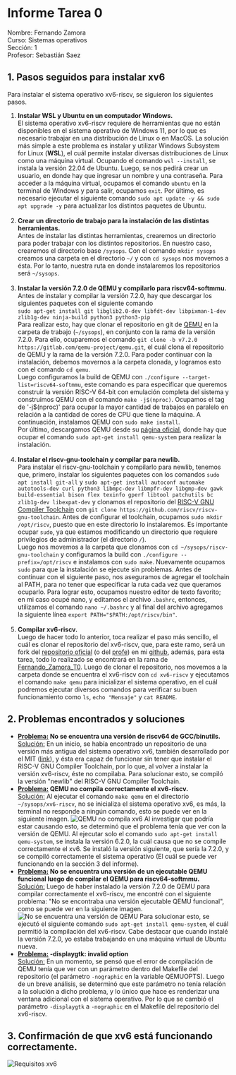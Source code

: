 # Informe Tarea 0
Nombre: Fernando Zamora\
Curso: Sistemas operativos\
Sección: 1\
Profesor: Sebastián Saez

## 1. Pasos seguidos para instalar xv6
Para instalar el sistema operativo xv6-riscv, se siguieron los siguientes pasos.
  <ol>
    <li> 
      <strong>
        Instalar WSL y Ubuntu en un computador Windows.
      </strong> <br>
      El sistema operativo xv6-riscv requiere de herramientas que no están disponibles en el sistema operativo de Windows 11, por lo que es necesario trabajar en una distribución de Linux o en MacOS. La solución más simple a este problema es instalar y utilizar Windows Subsystem for Linux (<strong>WSL</strong>), el cuál permite instalar diversas distribuciones de Linux como una máquina virtual. Ocupando el comando <code>wsl --install</code>, se instala la versión 22.04 de Ubuntu. Luego, se nos pedirá crear un usuario, en donde hay que ingresar un nombre y una contraseña. Para acceder a la máquina virtual, ocupamos el comando <code>ubuntu</code> en la terminal de Windows y para salir, ocupamos <code>exit</code>.
      Por último, es necesario ejecutar el siguiente comando <code>sudo apt update -y && sudo apt upgrade -y</code> para actualizar los distintos paquetes de Ubuntu.
    </li><br>
    <li>
      <strong>
        Crear un directorio de trabajo para la instalación de las distintas herramientas.
      </strong> <br>
      Antes de instalar las distintas herramientas, crearemos un directorio para poder trabajar con los distintos repositorios. En nuestro caso, crearemos el directorio base <code>/sysops</code>. Con el comando <code>mkdir sysops</code> creamos una carpeta en el directorio <code>~/</code> y con <code>cd sysops</code> nos movemos a ésta. Por lo tanto, nuestra ruta en donde instalaremos los repositorios será <code>~/sysops</code>. <br>
    </li><br>
    <li>
      <strong>
        Instalar la versión 7.2.0 de QEMU y compilarlo para riscv64-softmmu.
      </strong> <br>
      Antes de instalar y compilar la versión 7.2.0, hay que descargar los siguientes paquetes con el siguiente comando <br> 
      <code>sudo apt-get install git libglib2.0-dev libfdt-dev libpixman-1-dev zlib1g-dev ninja-build python3 python3-pip</code> <br>
      Para realizar esto, hay que clonar el repositorio en git de <a href="https://gitlab.com/qemu-project/qemu.git">QEMU</a> en la carpeta de trabajo (<code>~/sysops</code>), en conjunto con la rama de la versión 7.2.0. Para ello, ocuparemos el comando <code>git clone -b v7.2.0 https://gitlab.com/qemu-project/qemu.git</code>, el cuál clona el repositorio de QEMU y la rama de la versión 7.2.0. Para poder continuar con la instalación, debemos movernos a la carpeta clonada, y logramos esto con el comando <code>cd qemu</code>. <br>
      Luego configuramos la build de QEMU con <code>./configure --target-list=riscv64-softmmu</code>, este comando es para especificar que queremos construir la versión RISC-V 64-bit con emulación completa del sistema y construimos QEMU con el comando <code>make -j$(nproc)</code>. Ocupamos el tag de '-j$(nproc)' para ocupar la mayor cantidad de trabajos en paralelo en relación a la cantidad de cores de CPU que tiene la máquina. A continuación, instalamos QEMU con <code>sudo make install</code>. <br>
      Por último, descargamos QEMU desde su <a href="https://www.qemu.org/download/#linux">página oficial</a>, donde hay que ocupar el comando <code>sudo apt-get install qemu-system</code> para realizar la instalación.
    </li><br>
    <li>
      <strong>
        Instalar el riscv-gnu-toolchain y compilar para newlib. 
      </strong> <br>
      Para instalar el riscv-gnu-toolchain y compilarlo para newlib, tenemos que, primero, instalar los siguientes paquetes con los comandos <code>sudo apt install git-all</code> y <code>sudo apt-get install autoconf automake autotools-dev curl python3 libmpc-dev libmpfr-dev libgmp-dev gawk build-essential bison flex texinfo gperf libtool patchutils bc zlib1g-dev libexpat-dev</code> y clonamos el repositorio del <a href="https://github.com/riscv-collab/riscv-gnu-toolchain">RISC-V GNU Compiler Toolchain</a> con <code>git clone https://github.com/riscv/riscv-gnu-toolchain</code>. Antes de configurar el toolchain, ocupamos <code>sudo mkdir /opt/riscv</code>, puesto que en este directorio lo instalaremos. Es importante ocupar <code>sudo</code>, ya que estamos modificando un directorio que requiere privilegios de administrador (el directorio <code>/</code>). <br> Luego nos movemos a la carpeta que clonamos con <code>cd ~/sysops/riscv-gnu-toolchain</code> y configuramos la build con <code>./configure --prefix=/opt/riscv</code> e instalamos con <code>sudo make</code>. Nuevamente ocupamos <code>sudo</code> para que la instalación se ejecute sin problemas. Antes de continuar con el siguiente paso, nos aseguramos de agregar el toolchain al PATH, para no tener que especificar la ruta cada vez que queramos ocuparlo. Para lograr esto, ocupamos nuestro editor de texto favorito; en mi caso ocupé nano, y editamos el archivo <code>.bashrc</code>, entonces, utilizamos el comando <code>nano ~/.bashrc</code> y al final del archivo agregamos la siguiente línea <code>export PATH="$PATH:/opt/riscv/bin"</code>.
    </li><br>
    <li>
      <strong>
        Compilar xv6-riscv.
      </strong> <br>
      Luego de hacer todo lo anterior, toca realizar el paso más sencillo, el cuál es clonar el repositorio del xv6-riscv, que, para este ramo, será un fork del <a href="https://github.com/mit-pdos/xv6-riscv">repositorio oficial</a> (o del <a href="https://github.com/otrab/xv6-riscv">profe</a>) en mi <a href="https://github.com/Ferzamora053/xv6-riscv">github</a>, además, para esta tarea, todo lo realizado se encontrará en la rama de <a href="https://github.com/Ferzamora053/xv6-riscv/tree/Fernando_Zamora_T0">Fernando_Zamora_T0</a>. Luego de clonar el repositorio, nos movemos a la carpeta donde se encuentra el xv6-riscv con <code>cd xv6-riscv</code> y ejecutamos el comando <code>make qemu</code> para inicializar el sistema operativo, en el cuál podremos ejecutar diversos comandos para verificar su buen funcionamiento como <code>ls</code>, <code>echo "Mensaje"</code> y <code>cat README</code>.
    </li>
  </ol>

## 2. Problemas encontrados y soluciones
- **<u>Problema:</u> No se encuentra una versión de riscv64 de GCC/binutils.**\
  <u>Solución:</u> En un inicio, se había encontrado un repositorio de una versión más antigua del sistema operativo xv6, también desarrollado por el MIT ([link](https://github.com/mit-pdos/xv6-public)), y ésta era capaz de funcionar sin tener que instalar el RISC-V GNU Compiler Toolchain, por lo que, al volver a instalar la versión xv6-riscv, éste no compilaba. Para solucionar esto, se compiló la versión "newlib" del RISC-V GNU Compiler Toolchain.
  <br>
- **<u>Problema:</u> QEMU no compila correctamente el xv6-riscv.**\
  <u>Solución:</u> Al ejecutar el comando `make qemu` en el directorio `~/sysops/xv6-riscv`, no se inicializa el sistema operativo xv6, es más, la terminal no responde a ningún comando, esto se puede ver en la siguiente imagen.
  ![QEMU no compila xv6](images/QEMU-no-compila.png)
  Al investigar que podría estar causando esto, se determinó que el problema tenía que ver con la versión de QEMU. Al ejecutar solo el comando `sudo apt-get install qemu-system`, se instala la versión 6.2.0, la cuál causa que no se compile correctamente el xv6. Se instaló la versión siguiente, que sería la 7.2.0, y se compiló correctamente el sistema operativo (El cuál se puede ver funcionando en la sección 3 del informe). 
  <br>
- **<u>Problema:</u> No se encuentra una versión de un ejecutable QEMU funcional luego de compilar el QEMU para riscv64-softmmu.**\
  <u>Solución:</u> Luego de haber instalado la versión 7.2.0 de QEMU para compilar correctamente el xv6-riscv, me encontré con el siguiente problema: "No se encontraba una versión ejecutable QEMU funcional", como se puede ver en la siguiente imagen.
  ![No se encuentra una versión de QEMU](images/No-hay-QEMU.png)
  Para solucionar esto, se ejecutó el siguiente comando `sudo apt-get install qemu-system`, el cuál permitió la compilación del xv6-riscv. Cabe destacar que cuando instalé la versión 7.2.0, yo estaba trabajando en una máquina virtual de Ubuntu nueva.
  <br>
- **<u>Problema:</u> -displaygtk: invalid option**\
  <u>Solución:</u> En un momento, se pensó que el error de compilación de QEMU tenía que ver con un parámetro dentro del Makefile del repositorio (el parámetro `-nographic` en la variable QEMUOPTS). Luego de un breve análisis, se determinó que este parámetro no tenía relación a la solución a dicho problema, y lo único que hace es renderizar una ventana adicional con el sistema operativo. Por lo que se cambió el parámetro `-displaygtk` a `-nographic` en el Makefile del repositorio del xv6-riscv.
## 3. Confirmación de que xv6 está funcionando correctamente.
![Requisitos xv6](images/Requisitos-xv6.png)